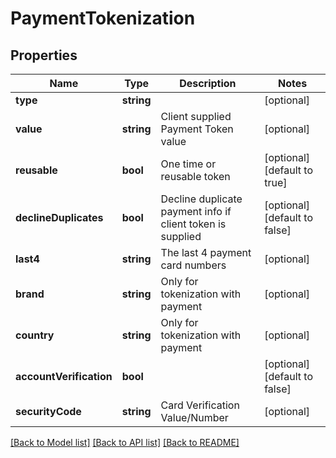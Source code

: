 # PaymentTokenization

## Properties
Name | Type | Description | Notes
------------ | ------------- | ------------- | -------------
**type** | **string** |  | [optional] 
**value** | **string** | Client supplied Payment Token value | [optional] 
**reusable** | **bool** | One time or reusable token | [optional] [default to true]
**declineDuplicates** | **bool** | Decline duplicate payment info if client token is supplied | [optional] [default to false]
**last4** | **string** | The last 4 payment card numbers | [optional] 
**brand** | **string** | Only for tokenization with payment | [optional] 
**country** | **string** | Only for tokenization with payment | [optional] 
**accountVerification** | **bool** |  | [optional] [default to false]
**securityCode** | **string** | Card Verification Value/Number | [optional] 

[[Back to Model list]](../README.md#documentation-for-models) [[Back to API list]](../README.md#documentation-for-api-endpoints) [[Back to README]](../README.md)


